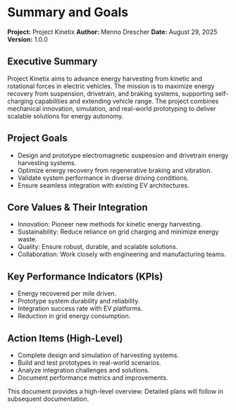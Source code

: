 # Summary and Goals

**Project:** Project Kinetix
**Author:** Menno Drescher
**Date:** August 29, 2025
**Version:** 1.0.0

## Executive Summary
Project Kinetix aims to advance energy harvesting from kinetic and rotational forces in electric vehicles. The mission is to maximize energy recovery from suspension, drivetrain, and braking systems, supporting self-charging capabilities and extending vehicle range. The project combines mechanical innovation, simulation, and real-world prototyping to deliver scalable solutions for energy autonomy.

## Project Goals
- Design and prototype electromagnetic suspension and drivetrain energy harvesting systems.
- Optimize energy recovery from regenerative braking and vibration.
- Validate system performance in diverse driving conditions.
- Ensure seamless integration with existing EV architectures.

## Core Values & Their Integration
- Innovation: Pioneer new methods for kinetic energy harvesting.
- Sustainability: Reduce reliance on grid charging and minimize energy waste.
- Quality: Ensure robust, durable, and scalable solutions.
- Collaboration: Work closely with engineering and manufacturing teams.

## Key Performance Indicators (KPIs)
- Energy recovered per mile driven.
- Prototype system durability and reliability.
- Integration success rate with EV platforms.
- Reduction in grid energy consumption.

## Action Items (High-Level)
- Complete design and simulation of harvesting systems.
- Build and test prototypes in real-world scenarios.
- Analyze integration challenges and solutions.
- Document performance metrics and improvements.

This document provides a high-level overview. Detailed plans will follow in subsequent documentation.
